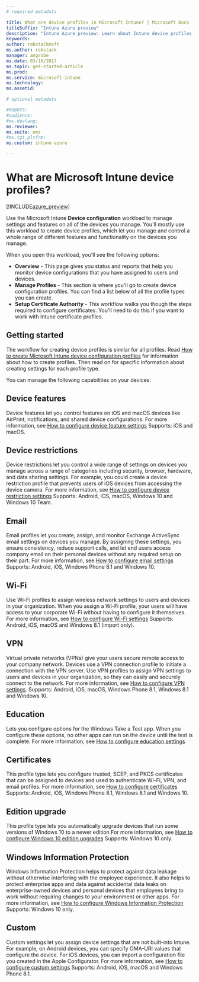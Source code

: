 ```yaml
---
# required metadata

title: What are device profiles in Microsoft Intune? | Microsoft DocstitleSuffix: "Intune Azure preview"
description: "Intune Azure preview: Learn about Intune device profiles and how they can help manage and protect devices in your company."
keywords:
author: robstackmsft
ms.author: robstack
manager: angrobe
ms.date: 03/16/2017
ms.topic: get-started-article
ms.prod:
ms.service: microsoft-intune
ms.technology:
ms.assetid:

# optional metadata

#ROBOTS:
#audience:
#ms.devlang:
ms.reviewer:
ms.suite: ems
#ms.tgt_pltfrm:
ms.custom: intune-azure

---
```


# What are Microsoft Intune device profiles?

[!INCLUDE[azure_preview](../includes/azure_preview.md)]

Use the Microsoft Intune **Device configuration** workload to manage settings and features on all of the devices you manage. You'll mostly use this workload to create device profiles, which let you manage and control a whole range of different features and functionality on the devices you manage.

When you open this workload, you'll see the following options:

- **Overview** - This page gives you status and reports that help you monitor device configurations that you have assigned to users and devices.
- **Manage Profiles** - This section is where you'll go to create device configuration profiles. You can find a list below of all the profile types you can create.
- **Setup Certificate Authority** - This workflow walks you though the steps required to configure certificates. You'll need to do this if you want to work with Intune certificate profiles.

## Getting started

The workflow for creating device profiles is similar for all profiles. Read [How to create Microsoft Intune device configuration profiles](/intune-azure/configure-devices/how-to-create-device-profiles) for information about how to create profiles. Then read on for specific information about creating settings for each profile type.

You can manage the following capabilities on your devices:

## Device features

Device features let you control features on iOS and macOS devices like AirPrint, notifications, and shared device configurations.
For more information, see [How to configure device feature settings](how-to-configure-device-features.md)
Supports: iOS and macOS.

## Device restrictions
Device restrictions let you control a wide range of settings on devices you manage across a range of categories including security, browser, hardware, and data sharing settings. For example, you could create a device restriction profile that prevents users of iOS devices from accessing the device camera.
For more information, see [How to configure device restriction settings](how-to-configure-device-restrictions.md)
Supports: Android, iOS, macOS, Windows 10 and Windows 10 Team.

## Email
Email profiles let you create, assign, and monitor Exchange ActiveSync email settings on devices you manage. By assigning these settings, you ensure consistency, reduce support calls, and let end users access company email on their personal devices without any required setup on their part.
For more information, see [How to configure email settings](how-to-configure-email-settings.md)
Supports: Android, iOS, Windows Phone 8.1 and Windows 10.

## Wi-Fi
Use Wi-Fi profiles to assign wireless network settings to users and devices in your organization. When you assign a Wi-Fi profile, your users will have access to your corporate Wi-Fi without having to configure it themselves.
For more information, see [How to configure Wi-Fi settings](how-to-configure-wi-fi-settings.md)
Supports: Android, iOS, macOS and Windows 8.1 (import only).

## VPN
Virtual private networks (VPNs) give your users secure remote access to your company network. Devices use a VPN connection profile to initiate a connection with the VPN server. Use VPN profiles to assign VPN settings to users and devices in your organization, so they can easily and securely connect to the network.
For more information, see [How to configure VPN settings](how-to-configure-vpn-settings.md).
Supports: Android, iOS, macOS, Windows Phone 8.1, Windows 8.1 and Windows 10.

## Education
Lets you configure options for the Windows Take a Test app. When you configure these options, no other apps can run on the device until the test is complete.
For more information, see [How to configure education settings](how-to-configure-education-settings.md)

## Certificates
This profile type lets you configure trusted, SCEP, and PKCS certificates that can be assigned to devices and used to authenticate Wi-Fi, VPN, and email profiles.
For more information, see [How to configure certificates](how-to-configure-certificates.md)
Supports: Android, iOS, Windows Phone 8.1, Windows 8.1 and Windows 10.

## Edition upgrade
This profile type lets you automatically upgrade devices that run some versions of Windows 10 to a newer edition
For more information, see [How to configure Windows 10 edition upgrades](how-to-configure-windows-10-edition-upgrade.md)
Supports: Windows 10 only.

## Windows Information Protection
Windows Information Protection helps to protect against data leakage without otherwise interfering with the employee experience. It also helps to protect enterprise apps and data against accidental data leaks on enterprise-owned devices and personal devices that employees bring to work without requiring changes to your environment or other apps.
For more information, see [How to configure Windows Information Protection](how-to-configure-windows-information-protection.md)
Supports: Windows 10 only.

## Custom
Custom settings let you assign device settings that are not built-into Intune. For example, on Android devices, you can specify OMA-URI values that configure the device. For iOS devices, you can import a configuration file you created in the Apple Configurator.
For more information, see [How to configure custom settings](how-to-configure-custom-settings.md)
Supports: Android, iOS, macOS and Windows Phone 8.1.
